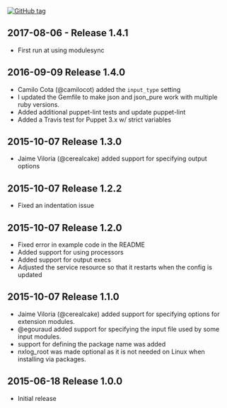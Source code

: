 [![GitHub tag][gh-tag-img]][gh-link]

## 2017-08-06 - Release 1.4.1  
- First run at using modulesync

## 2016-09-09 Release 1.4.0  
* Camilo Cota (@camilocot) added the `input_type` setting
* I updated the Gemfile to make json and json_pure work with multiple ruby
  versions.
* Added additional puppet-lint tests and update puppet-lint
* Added a Travis test for Puppet 3.x w/ strict variables

## 2015-10-07 Release 1.3.0  
* Jaime Viloria (@cerealcake) added support for specifying output options

## 2015-10-07 Release 1.2.2  
* Fixed an indentation issue

## 2015-10-07 Release 1.2.0  
* Fixed error in example code in the README
* Added support for using processors
* Added support for output execs
* Adjusted the service resource so that it restarts when the config is updated

## 2015-10-07 Release 1.1.0  
* Jaime Viloria (@cerealcake) added support for specifying options for
  extension modules.
* @egouraud added support for specifying the input file used by some input
  modules.
* support for defining the package name was added
* nxlog_root was made optional as it is not needed on Linux when installing via
  packages.

## 2015-06-18 Release 1.0.0  
* Initial release

[gh-tag-img]: https://img.shields.io/github/tag/genebean/genebean-nxlog.svg?label=newest%20tag
[gh-link]: https://github.com/genebean/genebean-nxlog
